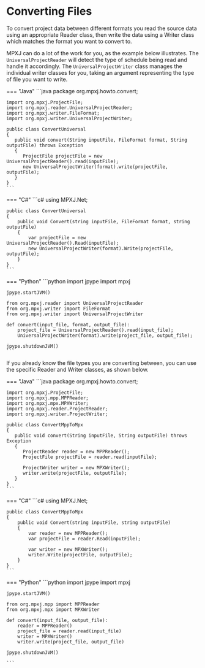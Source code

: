 # Converting Files

To convert project data between different formats you read the source 
data using an appropriate Reader class, then write the data using a Writer
class which matches the format you want to convert to.

MPXJ can do a lot of the work for you, as the example below illustrates. The
`UniversalProjectReader` will detect the type of schedule being read and handle
it accordingly. The `UniversalProjectWriter` class manages the individual
writer classes for you, taking an argument representing the type of file you
want to write.

=== "Java"
	```java
    package org.mpxj.howto.convert;
    
    import org.mpxj.ProjectFile;
    import org.mpxj.reader.UniversalProjectReader;
    import org.mpxj.writer.FileFormat;
    import org.mpxj.writer.UniversalProjectWriter;
    
    public class ConvertUniversal
    {
       public void convert(String inputFile, FileFormat format, String outputFile) throws Exception
       {
          ProjectFile projectFile = new UniversalProjectReader().read(inputFile);
          new UniversalProjectWriter(format).write(projectFile, outputFile);
       }
    }
	```

=== "C#"
	```c#
    using MPXJ.Net;
    
    public class ConvertUniversal
    {
        public void Convert(string inputFile, FileFormat format, string outputFile)
        {
            var projectFile = new UniversalProjectReader().Read(inputFile);
            new UniversalProjectWriter(format).Write(projectFile, outputFile);
        }
    }
	```

=== "Python"
	```python
	import jpype
	import mpxj
	
	jpype.startJVM()
	
	from org.mpxj.reader import UniversalProjectReader
	from org.mpxj.writer import FileFormat
	from org.mpxj.writer import UniversalProjectWriter

	def convert(input_file, format, output_file):
		project_file = UniversalProjectReader().read(input_file);
		UniversalProjectWriter(format).write(project_file, output_file);
	
	jpype.shutdownJVM()
	```

If you already know the file types you are converting between,
you can use the specific Reader and Writer classes, as shown below.

=== "Java"
	```java
    package org.mpxj.howto.convert;
    
    import org.mpxj.ProjectFile;
    import org.mpxj.mpp.MPPReader;
    import org.mpxj.mpx.MPXWriter;
    import org.mpxj.reader.ProjectReader;
    import org.mpxj.writer.ProjectWriter;
    
    public class ConvertMppToMpx
    {
       public void convert(String inputFile, String outputFile) throws Exception
       {
          ProjectReader reader = new MPPReader();
          ProjectFile projectFile = reader.read(inputFile);
    
          ProjectWriter writer = new MPXWriter();
          writer.write(projectFile, outputFile);
       }
    }
	```

=== "C#"
	```c#
    using MPXJ.Net;
    
    public class ConvertMppToMpx
    {
        public void Convert(string inputFile, string outputFile)
        {
            var reader = new MPPReader();
            var projectFile = reader.Read(inputFile);
    
            var writer = new MPXWriter();
            writer.Write(projectFile, outputFile);
        }
    }
	```


=== "Python"
	```python
	import jpype
	import mpxj
	
	jpype.startJVM()
	
	from org.mpxj.mpp import MPPReader
	from org.mpxj.mpx import MPXWriter
	
	def convert(input_file, output_file):
		reader = MPPReader()
		project_file = reader.read(input_file)
		writer = MPXWriter()
		writer.write(project_file, output_file)
	
	jpype.shutdownJVM()
	
	```
